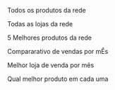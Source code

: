 Todos os produtos da rede

Todas as lojas da rede

5 Melhores produtos da rede

Compararativo de vendas por mÊs

Melhor loja de venda por mês

Qual melhor produto em cada uma
